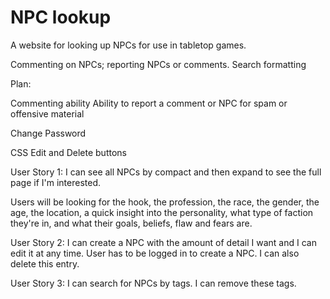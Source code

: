 # NPC lookup

A website for looking up NPCs for use in tabletop games. 

Commenting on NPCs; reporting NPCs or comments.
Search formatting

Plan: 

Commenting ability
Ability to report a comment or NPC for spam or offensive material
  
Change Password

CSS
Edit and Delete buttons

User Story 1: I can see all NPCs by compact and then expand to see the full page if I'm interested. 

  Users will be looking for the hook, the profession, the race, the gender, the age, the location, a quick insight into the personality, what type of faction they're in, and what their goals, beliefs, flaw and fears are.
  
User Story 2: I can create a NPC with the amount of detail I want and I can edit it at any time. User has to be logged in to create a NPC. I can also delete this entry. 

User Story 3: I can search for NPCs by tags. I can remove these tags.